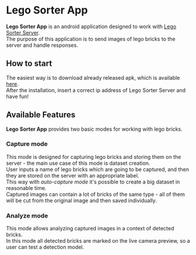 # Lego Sorter App

**Lego Sorter App** is an android application designed to work with [Lego Sorter Server](https://github.com/LegoSorter/LegoSorterServer). \
The purpose of this application is to send images of lego bricks to the server and handle responses.

## How to start
The easiest way is to download already released apk, which is available [here](https://github.com/LegoSorter/LegoSorterApp/releases/download/1.0.0-alpha/app-debug.apk). \
After the installation, insert a correct ip address of Lego Sorter Server and have fun!

## Available Features
**Lego Sorter App** provides two basic modes for working with lego bricks. 

### Capture mode
This mode is designed for capturing lego bricks and storing them on the server - the main use case of this mode is dataset creation. \
User inputs a name of lego bricks which are going to be captured, and then they are stored on the server with an appropriate label. \
This way with *auto-capture mode* it's possible to create a big dataset in reasonable time. \
Captured images can contain a lot of bricks of the same type - all of them will be cut from the original image and then saved individually.

### Analyze mode
This mode allows analyzing captured images in a context of detected bricks. \
In this mode all detected bricks are marked on the live camera preview, so a user can test a detection model.
